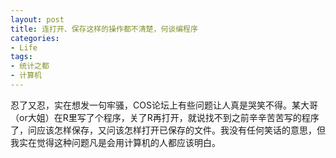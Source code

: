 ```yaml
---
layout: post
title: 连打开、保存这样的操作都不清楚，何谈编程序
categories:
- Life
tags:
- 统计之都
- 计算机
---
```


忍了又忍，实在想发一句牢骚，COS论坛上有些问题让人真是哭笑不得。某大哥（or大姐）在R里写了个程序，关了R再打开，就说找不到之前辛辛苦苦写的程序了，问应该怎样保存，又问该怎样打开已保存的文件。我没有任何笑话的意思，但我实在觉得这种问题凡是会用计算机的人都应该明白。

